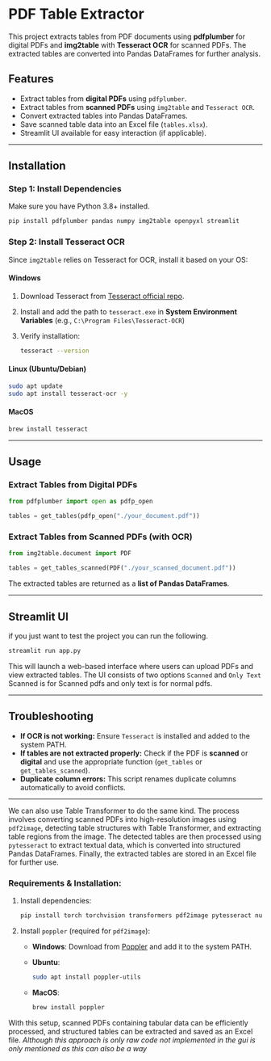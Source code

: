 # PDF Table Extractor

This project extracts tables from PDF documents using **pdfplumber** for digital PDFs and **img2table** with **Tesseract OCR** for scanned PDFs. The extracted tables are converted into Pandas DataFrames for further analysis.

## Features

- Extract tables from **digital PDFs** using `pdfplumber`.
- Extract tables from **scanned PDFs** using `img2table` and `Tesseract OCR`.
- Convert extracted tables into Pandas DataFrames.
- Save scanned table data into an Excel file (`tables.xlsx`).
- Streamlit UI available for easy interaction (if applicable).

---

## Installation

### **Step 1: Install Dependencies**

Make sure you have Python 3.8+ installed.

```sh
pip install pdfplumber pandas numpy img2table openpyxl streamlit
```

### **Step 2: Install Tesseract OCR**

Since `img2table` relies on Tesseract for OCR, install it based on your OS:

#### **Windows**

1. Download Tesseract from [Tesseract official repo](https://github.com/UB-Mannheim/tesseract/wiki).
2. Install and add the path to `tesseract.exe` in **System Environment Variables** (e.g., `C:\Program Files\Tesseract-OCR`)
3. Verify installation:
    
    ```sh
    tesseract --version
    ```
    

#### **Linux (Ubuntu/Debian)**

```sh
sudo apt update
sudo apt install tesseract-ocr -y
```

#### **MacOS**

```sh
brew install tesseract
```

---

## Usage

### **Extract Tables from Digital PDFs**

```python
from pdfplumber import open as pdfp_open

tables = get_tables(pdfp_open("./your_document.pdf"))
```

### **Extract Tables from Scanned PDFs (with OCR)**

```python
from img2table.document import PDF

tables = get_tables_scanned(PDF("./your_scanned_document.pdf"))
```

The extracted tables are returned as a **list of Pandas DataFrames**.

---

## Streamlit UI

if you just want to test the project you can run the following.
```sh
streamlit run app.py
```

This will launch a web-based interface where users can upload PDFs and view extracted tables. The UI consists of two options `Scanned` and `Only Text` Scanned is for Scanned pdfs and only text is for normal pdfs. 

---

## Troubleshooting

- **If OCR is not working:** Ensure `Tesseract` is installed and added to the system PATH.
- **If tables are not extracted properly:** Check if the PDF is **scanned** or **digital** and use the appropriate function (`get_tables` or `get_tables_scanned`).
- **Duplicate column errors:** This script renames duplicate columns automatically to avoid conflicts.

---

We can also use Table Transformer to do the same kind. The process involves converting scanned PDFs into high-resolution images using `pdf2image`, detecting table structures with Table Transformer, and extracting table regions from the image. The detected tables are then processed using `pytesseract` to extract textual data, which is converted into structured Pandas DataFrames. Finally, the extracted tables are stored in an Excel file for further use.

### Requirements & Installation:

1. Install dependencies:
    
    ```bash
    pip install torch torchvision transformers pdf2image pytesseract numpy pandas opencv-python-headless  
    ```
    
        
2. Install `poppler` (required for `pdf2image`):
    - **Windows**: Download from [Poppler](https://github.com/oschwartz10612/poppler-windows/releases) and add it to the system PATH.
    - **Ubuntu**:
        
        ```bash
        sudo apt install poppler-utils  
        ```
        
    - **MacOS**:
        
        ```bash
        brew install poppler  
        ```
        

With this setup, scanned PDFs containing tabular data can be efficiently processed, and structured tables can be extracted and saved as an Excel file. *Although this approach is only raw code not implemented in the gui is only mentioned as this can also be a way*
